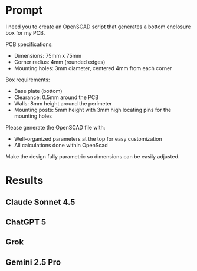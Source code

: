 # Prompt

I need you to create an OpenSCAD script that generates a bottom enclosure box for my PCB.

PCB specifications:
- Dimensions: 75mm x 75mm
- Corner radius: 4mm (rounded edges)
- Mounting holes: 3mm diameter, centered 4mm from each corner

Box requirements:
- Base plate (bottom)
- Clearance: 0.5mm around the PCB
- Walls: 8mm height around the perimeter
- Mounting posts: 5mm height with 3mm high locating pins for the mounting holes

Please generate the OpenSCAD file with:
- Well-organized parameters at the top for easy customization
- All calculations done within OpenScad

Make the design fully parametric so dimensions can be easily adjusted.


# Results


## Claude Sonnet 4.5


## ChatGPT 5


## Grok


## Gemini 2.5 Pro